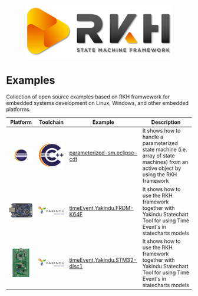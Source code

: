 <p align="center">
    <img style="float: middle;" src="images/rkh.png" width="400">
</p>

# Examples  
Collection of open source examples based on RKH framwework for embedded systems development on Linux, Windows, and other embedded platforms.

Platform | Toolchain | Example | Description
-- | -- | -- | --
<img src="images/eclipse.png" width="270"> | <img src="images/cdt.png" width="75"> | [parameterized-sm.eclipse-cdt](parameterized-sm.eclipse-cdt) | It shows how to handle a parameterized state machine (i.e. array of state machines) from an active object by using the RKH framework
<img src="images/frdm-k64f.png" width="100"> | <img src="images/Yakindu-SCT.png" width="150"> | [timeEvent.Yakindu.FRDM-K64F](timeEvt.yakindu.frdm-k64f) | It shows how to use the RKH framework together with Yakindu Statechart Tool for using Time Event's in statecharts models
<img src="images/stm32-disc1.png" width="100"> | <img src="images/Yakindu-SCT.png" width="150"> | [timeEvent.Yakindu.STM32-disc1](timeEvt.yakindu.stm32-disc1) | It shows how to use the RKH framework together with Yakindu Statechart Tool for using Time Event's in statecharts models
